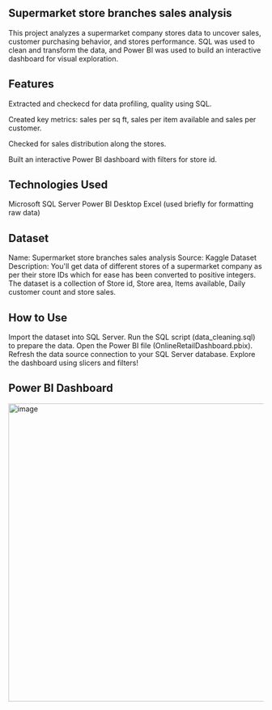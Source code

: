 ## Supermarket store branches sales analysis ##
This project analyzes a supermarket company stores data to uncover sales, customer purchasing behavior, and stores performance. SQL was used to clean and transform the data, and Power BI was used to build an interactive dashboard for visual exploration. 

## Features ##
Extracted and checkecd for data profiling, quality using SQL.

Created key metrics: sales per sq ft, sales per item available and sales per customer.

Checked for sales distribution along the stores.

Built an interactive Power BI dashboard with filters for store id.

## Technologies Used ##
Microsoft SQL Server
Power BI Desktop
Excel (used briefly for formatting raw data)

## Dataset ##
Name: Supermarket store branches sales analysis
Source: Kaggle Dataset
Description: You'll get data of different stores of a supermarket company as per their store IDs which for ease has been converted to positive integers. The dataset is a collection of Store id, Store area, Items available, Daily customer count and store sales. 

## How to Use ##
Import the dataset into SQL Server.
Run the SQL script (data_cleaning.sql) to prepare the data.
Open the Power BI file (OnlineRetailDashboard.pbix).
Refresh the data source connection to your SQL Server database.
Explore the dashboard using slicers and filters!

## Power BI Dashboard 
<img width="589" alt="image" src="https://github.com/user-attachments/assets/9e8fa64a-0c80-448c-be22-8b1edbbdab3b" />


